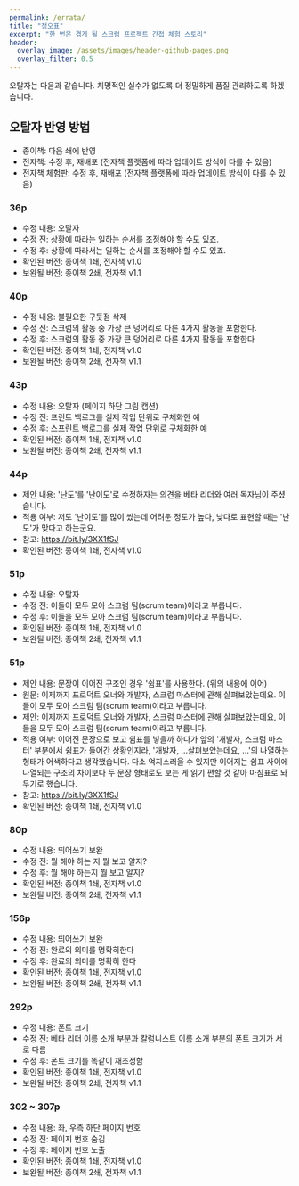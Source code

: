 ```yaml
---
permalink: /errata/
title: "정오표"
excerpt: "한 번은 겪게 될 스크럼 프로젝트 간접 체험 스토리"
header:
  overlay_image: /assets/images/header-github-pages.png
  overlay_filter: 0.5
---
```


오탈자는 다음과 같습니다.
치명적인 실수가 없도록 더 정밀하게 품질 관리하도록 하겠습니다. 

## 오탈자 반영 방법
* 종이책: 다음 쇄에 반영
* 전자책: 수정 후, 재배포 (전자책 플랫폼에 따라 업데이트 방식이 다를 수 있음)
* 전자책 체험판: 수정 후, 재배포 (전자책 플랫폼에 따라 업데이트 방식이 다를 수 있음)

### 36p
* 수정 내용: 오탈자
* 수정 전: 상황에 따라는 일하는 순서를 조정해야 할 수도 있죠.
* 수정 후: 상황에 따라서는 일하는 순서를 조정해야 할 수도 있죠.
* 확인된 버전: 종이책 1쇄, 전자책 v1.0
* 보완될 버전: 종이책 2쇄, 전자책 v1.1

### 40p
* 수정 내용: 불필요한 구둣점 삭제
* 수정 전: 스크럼의 활동 중 가장 큰 덩어리로 다른 4가지 활동을 포함한다.
* 수정 후: 스크럼의 활동 중 가장 큰 덩어리로 다른 4가지 활동을 포함한다
* 확인된 버전: 종이책 1쇄, 전자책 v1.0
* 보완될 버전: 종이책 2쇄, 전자책 v1.1

### 43p
* 수정 내용: 오탈자 (페이지 하단 그림 캡션)
* 수정 전: 프린트 백로그를 실제 작업 단위로 구체화한 예
* 수정 후: 스프린트 백로그를 실제 작업 단위로 구체화한 예
* 확인된 버전: 종이책 1쇄, 전자책 v1.0
* 보완될 버전: 종이책 2쇄, 전자책 v1.1

### 44p
* 제안 내용: '난도'를 '난이도'로 수정하자는 의견을 베타 리더와 여러 독자님이 주셨습니다.
* 적용 여부: 저도 '난이도'를 많이 썼는데 어려운 정도가 높다, 낮다로 표현할 때는 '난도'가 맞다고 하는군요.
* 참고: https://bit.ly/3XX1fSJ
* 확인된 버전: 종이책 1쇄, 전자책 v1.0

### 51p
* 수정 내용: 오탈자
* 수정 전: 이들이 모두 모아 스크럼 팀(scrum team)이라고 부릅니다.
* 수정 후: 이들을 모두 모아 스크럼 팀(scrum team)이라고 부릅니다.
* 확인된 버전: 종이책 1쇄, 전자책 v1.0
* 보완될 버전: 종이책 2쇄, 전자책 v1.1 

### 51p
* 제안 내용: 문장이 이어진 구조인 경우 '쉼표'를 사용한다. (위의 내용에 이어)
* 원문: 이제까지 프로덕트 오너와 개발자, 스크럼 마스터에 관해 살펴보았는데요. 이들이 모두 모아 스크럼 팀(scrum team)이라고 부릅니다.
* 제안: 이제까지 프로덕트 오너와 개발자, 스크럼 마스터에 관해 살펴보았는데요, 이들을 모두 모아 스크럼 팀(scrum team)이라고 부릅니다.
* 적용 여부: 이어진 문장으로 보고 쉼표를 넣을까 하다가 앞의 '개발자, 스크럼 마스터' 부분에서 쉼표가 들어간 상황인지라, '개발자, ...살펴보았는데요, ...'의 나열하는 형태가 어색하다고 생각했습니다. 다소 억지스러울 수 있지만 이어지는 쉼표 사이에 나열되는 구조의 차이보다 두 문장 형태로도 보는 게 읽기 편할 것 같아 마침표로 놔두기로 했습니다.
* 참고: https://bit.ly/3XX1fSJ
* 확인된 버전: 종이책 1쇄, 전자책 v1.0

### 80p
* 수정 내용: 띄어쓰기 보완
* 수정 전: 뭘 해야 하는 지 뭘 보고 알지?
* 수정 후: 뭘 해야 하는지 뭘 보고 알지?
* 확인된 버전: 종이책 1쇄, 전자책 v1.0
* 보완될 버전: 종이책 2쇄, 전자책 v1.1

### 156p
* 수정 내용: 띄어쓰기 보완
* 수정 전: 완료의 의미를 명확히한다
* 수정 후: 완료의 의미를 명확히 한다
* 확인된 버전: 종이책 1쇄, 전자책 v1.0
* 보완될 버전: 종이책 2쇄, 전자책 v1.1

### 292p
* 수정 내용: 폰트 크기
* 수정 전: 베타 리더 이름 소개 부분과 칼럼니스트 이름 소개 부분의 폰트 크기가 서로 다름
* 수정 후: 폰트 크기를 똑같이 재조정함
* 확인된 버전: 종이책 1쇄, 전자책 v1.0
* 보완될 버전: 종이책 2쇄, 전자책 v1.1

### 302 ~ 307p
* 수정 내용: 좌, 우측 하단 페이지 번호
* 수정 전: 페이지 번호 숨김
* 수정 후: 페이지 번호 노출
* 확인된 버전: 종이책 1쇄, 전자책 v1.0
* 보완될 버전: 종이책 2쇄, 전자책 v1.1
